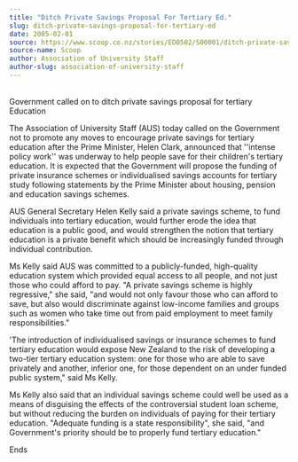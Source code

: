 ```yaml
---
title: "Ditch Private Savings Proposal For Tertiary Ed."
slug: ditch-private-savings-proposal-for-tertiary-ed
date: 2005-02-01
source: https://www.scoop.co.nz/stories/ED0502/S00001/ditch-private-savings-proposal-for-tertiary-ed.htm
source-name: Scoop
author: Association of University Staff
author-slug: association-of-university-staff
---
```


<p><br>Government called on to ditch private savings proposal
for tertiary Education</p>

<p>The Association of University Staff
(AUS) today called on the Government not to promote any
moves to encourage private savings for tertiary education
after the Prime Minister, Helen Clark, announced that
''intense policy work'' was underway to help people save for
their children's tertiary education. It is expected that the
Government will propose the funding of private insurance
schemes or individualised savings accounts for tertiary
study following statements by the Prime Minister about
housing, pension and education savings schemes.</p>

<p>AUS
General Secretary Helen Kelly said a private savings scheme,
to fund individuals into tertiary education, would further
erode the idea that education is a public good, and would
strengthen the notion that tertiary education is a private
benefit which should be increasingly funded through
individual contribution.</p>

<p>Ms Kelly said AUS was committed
to a publicly-funded, high-quality education system which
provided equal access to all people, and not just those who
could afford to pay. "A private savings scheme is highly
regressive," she said, "and would not only favour those who
can afford to save, but also would discriminate against
low-income families and groups such as women who take time
out from paid employment to meet family
responsibilities."</p>

<p>'The introduction of individualised
savings or insurance schemes to fund tertiary education
would expose New Zealand to the risk of developing a
two-tier tertiary education system: one for those who are
able to save privately and another, inferior one, for those
dependent on an under funded public system," said Ms
Kelly.</p>

<p>Ms Kelly also said that an individual savings
scheme could well be used as a means of disguising the
effects of the controversial student loan scheme, but
without reducing the burden on individuals of paying for
their tertiary education. "Adequate funding is a state
responsibility", she said, "and Government's priority should
be to properly fund tertiary education."</p>

<p>Ends
<br><p>




<!--


